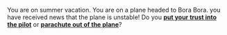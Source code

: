 You are on summer vacation. You are on a plane headed to Bora Bora. you have received news that the plane is unstable! Do you [**put your trust into the pilot**](situations/land.md) or [**parachute out of the plane**](situationsparachute.md)?